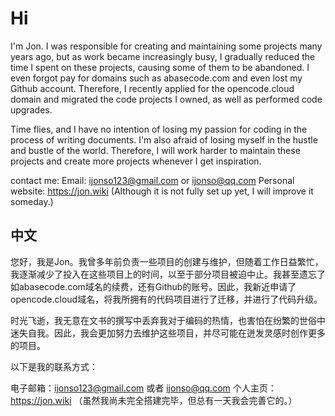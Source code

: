 # Hi
I'm Jon. I was responsible for creating and maintaining some projects many years ago, but as work became increasingly busy, I gradually reduced the time I spent on these projects, causing some of them to be abandoned. I even forgot pay for domains such as abasecode.com and even lost my Github account. Therefore, I recently applied for the opencode.cloud domain and migrated the code projects I owned, as well as performed code upgrades.

Time flies, and I have no intention of losing my passion for coding in the process of writing documents. I'm also afraid of losing myself in the hustle and bustle of the world. Therefore, I will work harder to maintain these projects and create more projects whenever I get inspiration.

contact me:
Email: ijonso123@gmail.com or ijonso@qq.com
Personal website: https://jon.wiki (Although it is not fully set up yet, I will improve it someday.)

## 中文
您好，我是Jon。我曾多年前负责一些项目的创建与维护，但随着工作日益繁忙，我逐渐减少了投入在这些项目上的时间，以至于部分项目被迫中止。我甚至遗忘了如abasecode.com域名的续费，还有Github的账号。因此，我新近申请了opencode.cloud域名，将我所拥有的代码项目进行了迁移，并进行了代码升级。

时光飞逝，我无意在文书的撰写中丢弃我对于编码的热情，也害怕在纷繁的世俗中迷失自我。因此，我会更加努力去维护这些项目，并尽可能在迸发灵感时创作更多的项目。

以下是我的联系方式：

电子邮箱：ijonso123@gmail.com 或者 ijonso@qq.com
个人主页：https://jon.wiki （虽然我尚未完全搭建完毕，但总有一天我会完善它的。）
